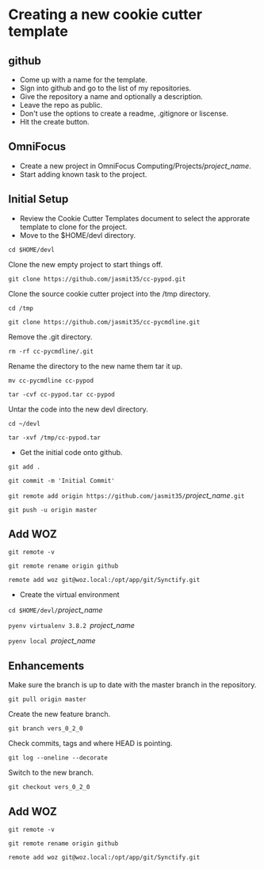 # Creating a new cookie cutter template 
## github
* Come up with a name for the template.
* Sign into github and go to the list of my repositories.
* Give the repository a name and optionally a description.
* Leave the repo as public.
* Don't use the options to create a readme, .gitignore or liscense.
* Hit the create button.

## OmniFocus
* Create a new project in OmniFocus Computing/Projects/*project_name*.
* Start adding known task to the project.

## Initial Setup
* Review the Cookie Cutter Templates document to select the approrate template to clone for the project.
* Move to the $HOME/devl directory.

`cd $HOME/devl`

Clone the new empty project to start things off.

`git clone https://github.com/jasmit35/cc-pypod.git`

Clone the source cookie cutter project into the /tmp directory.

`cd /tmp`

`git clone https://github.com/jasmit35/cc-pycmdline.git`

Remove the .git directory.

`rm -rf cc-pycmdline/.git`

Rename the directory to the new name them tar it up.

`mv cc-pycmdline cc-pypod`

`tar -cvf cc-pypod.tar cc-pypod`

Untar the code into the new devl directory.

`cd ~/devl`

`tar -xvf /tmp/cc-pypod.tar`

* Get the initial code onto github.

`git add .`

`git commit -m 'Initial Commit'`

`git remote add origin https://github.com/jasmit35/`*project_name*`.git`

`git push -u origin master`

## Add WOZ
`git remote -v`

`git remote rename origin github`

`remote add woz git@woz.local:/opt/app/git/Synctify.git`






* Create the virtual environment

`cd $HOME/devl/`*project_name*

`pyenv virtualenv 3.8.2 `*project_name*

`pyenv local `*project_name*

 


## Enhancements
Make sure the branch is up to date with the master branch in the repository.

`git pull origin master`

Create the new feature branch.

`git branch vers_0_2_0`

Check commits, tags and where HEAD is pointing.

`git log --oneline --decorate`

Switch to the new branch.

`git checkout vers_0_2_0`


## Add WOZ
`git remote -v`

`git remote rename origin github`

`remote add woz git@woz.local:/opt/app/git/Synctify.git`

